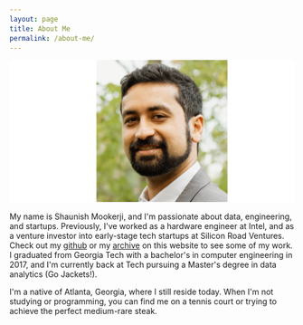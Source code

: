 ```yaml
---
layout: page
title: About Me
permalink: /about-me/
---
```


![Profile Picture](/images/profile_pic.png)

My name is Shaunish Mookerji, and I'm passionate about data, engineering, and startups. Previously, I've worked as a hardware engineer at Intel, and as a venture investor into early-stage tech startups at Silicon Road Ventures. Check out my [github](https://github.com/shaunish) or my [archive](https://shaunish.github.io/archive/) on this website to see some of my work. I graduated from Georgia Tech with a bachelor's in computer engineering in 2017, and I'm currently back at Tech pursuing a Master's degree in data analytics (Go Jackets!).

I'm a native of Atlanta, Georgia, where I still reside today. When I'm not studying or programming, you can find me on a tennis court or trying to achieve the perfect medium-rare steak.